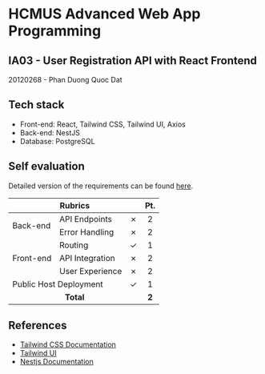 # HCMUS Advanced Web App Programming

## IA03 - User Registration API with React Frontend

20120268 - Phan Duong Quoc Dat

## Tech stack

-   Front-end: React, Tailwind CSS, Tailwind UI, Axios
-   Back-end: NestJS
-   Database: PostgreSQL

## Self evaluation

Detailed version of the requirements can be found [here](https://docs.google.com/document/d/1sZRlRK7f_1cvWuEVaVSnjuCeWNxuPUvw3_SHHeJQzqY/edit?usp=sharing).

<table>
    <thead>
        <tr>
            <th colspan=3>Rubrics</th>
            <th>Pt.</th>
        </tr>
    </thead>
    <tbody >
        <!-- BACK-END -->
        <tr>
            <td rowspan=2>Back-end</td>
            <td>API Endpoints</td>
            <td>&cross;</td>
            <td align=center>2</td>
        </tr>
        <tr>
            <td>Error Handling</td>
            <td>&cross;</td>
            <td align=center>2</td>
        </tr>
        <!-- FRONT-END -->
        <tr>
          <td rowspan=3>Front-end</td>
            <td>Routing</td>
            <td>&check;</td>
            <td align=center>1</td>
        </tr>
        <tr>
            <td>API Integration</td>
            <td>&cross;</td>
            <td align=center>2</td>
        </tr>
        <tr>
            <td>User Experience</td>
            <td>&cross;</td>
            <td align=center>2</td>
        </tr>
        <!-- PUBLIC HOST -->
        <tr>
            <td colspan=2>Public Host Deployment</td>
            <td>&check;</td>
            <td align=center>1</td>
        </tr>
        <!-- TOTAL PT. -->
        <tr>
            <td colspan=3 align=center><strong>Total</strong></td>
            <td align=center><strong>2</strong></td>
        </tr>
    </tbody>
</table>

## References

-   [Tailwind CSS Documentation](https://tailwindcss.com/docs/)
-   [Tailwind UI](https://tailwindui.com/)
-   [Nestjs Documentation](https://docs.nestjs.com/)
